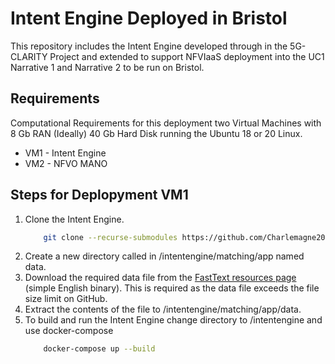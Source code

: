 # Intent Engine Deployed in Bristol

This repository includes the Intent Engine developed through in the 5G-CLARITY Project and extended to support NFVIaaS deployment into the UC1 Narrative 1 and Narrative 2 to be run on Bristol. 

## Requirements

Computational Requirements for this deployment two Virtual Machines with 8 Gb RAN (Ideally) 40 Gb Hard Disk running the Ubuntu 18 or 20 Linux.
- VM1 - Intent Engine
- VM2 - NFVO MANO

## Steps for Deplopyment VM1
1. Clone the Intent Engine. 
    ``` Bash
        git clone --recurse-submodules https://github.com/Charlemagne2017/intentengine.git
    ```
2. Create a new directory called in /intentengine/matching/app named data.
3. Download the required data file from the [FastText resources page](https://dl.fbaipublicfiles.com/fasttext/vectors-wiki/wiki.simple.zip) (simple English binary). This is required as the data file exceeds the file size limit on GitHub.
4. Extract the contents of the file to /intentengine/matching/app/data.
5. To build and run the Intent Engine change directory to /intentengine and use docker-compose
    ``` Bash 
        docker-compose up --build
    ```
